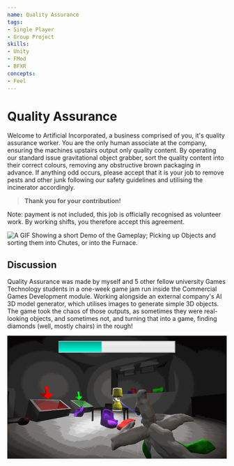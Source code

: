 ```yaml
---
name: Quality Assurance
tags:
- Single Player
- Group Project
skills:
- Unity
- FMod
- BFXR
concepts:
- Feel
---
```


# Quality Assurance

Welcome to Artificial Incorporated, a business comprised of you, it's quality assurance worker.
You are the only human associate at the company, ensuring the machines upstairs output only quality content.
By operating our standard issue gravitational object grabber, sort the quality content into their correct colours, removing any obstructive brown packaging in advance.
If anything odd occurs, please accept that it is your job to remove pests and other junk following our safety guidelines and utilising the incinerator accordingly. 

> **Thank you for your contribution!**

Note: payment is not included, this job is officially recognised as volunteer work. By working shifts, you therefore accept this agreement.

![A GIF Showing a short Demo of the Gameplay; Picking up Objects and sorting them into Chutes, or into the Furnace.](./qualityassurancethumbnail_orig.gif)

## Discussion

Quality Assurance was made by myself and 5 other fellow university Games Technology students in a one-week game jam run inside the Commercial Games Development module.
Working alongside an external company's AI 3D model generator, which utilises images to generate simple 3D objects.
The game took the chaos of those outputs, as sometimes they were real-looking objects, and sometimes not, and turning that into a game, finding diamonds (well, mostly chairs) in the rough!

![A Contraption is held in the bottom right of the screen, emitting a beam towards a yellow lamp atop a brown table. The Floor of the Room is littered with coloured shapes, some resembling objects, others just amorphous blobs. In the left, there are coloured chutes with arrows pointing down into them. At the top of the screen, a progress bar, roughly one third full.](./quality-assurance-screenshot-4.png)